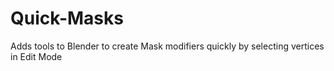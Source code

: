 # Quick-Masks
Adds tools to Blender to create Mask modifiers quickly by selecting vertices in Edit Mode
